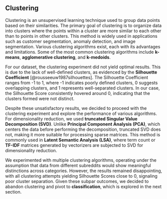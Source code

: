 ## Clustering

Clustering is an unsupervised learning technique used to group data points based on their similarities. The primary goal of clustering is to organize data into clusters where the points within a cluster are more similar to each other than to points in other clusters. This method is widely used in applications such as customer segmentation, anomaly detection, and image segmentation. Various clustering algorithms exist, each with its advantages and limitations. Some of the most common clustering algorithms include **k-means**, **agglomerative clustering**, and **k-medoids**.

For our dataset, the clustering experiment did not yield optimal results. This is due to the lack of well-defined clusters, as evidenced by the **Silhouette Coefficient** [@rousseeuw1987silhouettes]. The Silhouette Coefficient ranges from -1 to 1, where -1 indicates poorly defined clusters, 0 suggests overlapping clusters, and 1 represents well-separated clusters. In our case, the Silhouette Score consistently hovered around 0, indicating that the clusters formed were not distinct.

Despite these unsatisfactory results, we decided to proceed with the clustering experiment and explore the performance of various algorithms. For dimensionality reduction, we used **truncated Singular Value Decomposition (SVD)**. Unlike **Principal Component Analysis (PCA)**, which centers the data before performing the decomposition, truncated SVD does not, making it more suitable for processing sparse matrices. This method is commonly used in **Latent Semantic Analysis (LSA)**, where term count or **TF-IDF** matrices generated by vectorizers are subjected to SVD for dimensionality reduction.

We experimented with multiple clustering algorithms, operating under the assumption that data from different subreddits would show meaningful distinctions across categories. However, the results remained disappointing, with all clustering attempts yielding Silhouette Scores close to 0, signaling poor cluster separation. Given these subpar outcomes, we decided to abandon clustering and pivot to **classification**, which is explored in the next section.
